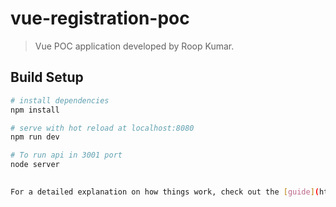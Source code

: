 # vue-registration-poc

> Vue POC application developed by Roop Kumar.

## Build Setup

``` bash
# install dependencies
npm install

# serve with hot reload at localhost:8080
npm run dev

# To run api in 3001 port
node server
 

For a detailed explanation on how things work, check out the [guide](http://vuejs-templates.github.io/webpack/) and [docs for vue-loader](http://vuejs.github.io/vue-loader).
	  
